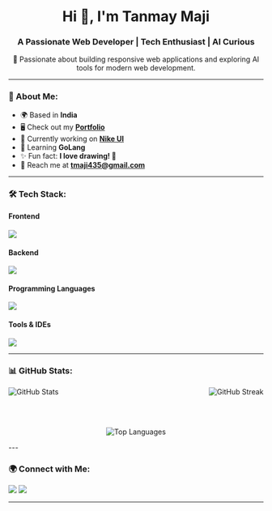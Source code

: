 <h1 align="center">Hi 👋, I'm Tanmay Maji</h1>
<h3 align="center">A Passionate Web Developer | Tech Enthusiast | AI Curious</h3>

<p align="center">
🚀 Passionate about building responsive web applications and exploring AI tools for modern web development.
</p>

---

### 🌟 About Me:
- 🌍 Based in **India**
- 🖥️ Check out my **[Portfolio](http://new-portfolio-hny6i8624-z-eus143s-projects.vercel.app/)**
- 🚀 Currently working on **[Nike UI](http://nike-ui-three.vercel.app/)**
- 🧠 Learning **GoLang**
- ✨ Fun fact: **I love drawing! 🎨**
- 📧 Reach me at **[tmaji435@gmail.com](mailto:tmaji435@gmail.com)**

---

### 🛠️ Tech Stack:
#### **Frontend**
<p align="left">
<img src="https://skillicons.dev/icons?i=html,css,js,react,tailwind,materialui,vite" />
</p>

#### **Backend**
<p align="left">
<img src="https://skillicons.dev/icons?i=nodejs,express,mongodb,mysql" />
</p>

#### **Programming Languages**
<p align="left">
<img src="https://skillicons.dev/icons?i=python,java,cpp,go" />
</p>

#### **Tools & IDEs**
<p align="left">
<img src="https://skillicons.dev/icons?i=vscode,sublime,figma" />
</p>

---

### 📊 GitHub Stats:
<p display="flex">
  <img src="https://github-readme-stats.vercel.app/api?username=z-eus143&show_icons=true&theme=radical" alt="GitHub Stats" />
  <img src="https://github-readme-streak-stats.herokuapp.com/?user=z-eus143&theme=radical" alt="GitHub Streak" align="right"/>
</p>
<br>
<br>
<p align="center">
  <img src="https://github-readme-stats.vercel.app/api/top-langs/?username=z-eus143&layout=compact&theme=radical" alt="Top Languages" />
</p>
---

### 🌍 Connect with Me:
<p align="left">
  <a href="https://github.com/z-eus143"><img src="https://skillicons.dev/icons?i=github" /></a>
    <a href="mailto:tmaji435@gmail.com"><img src="https://skillicons.dev/icons?i=gmail" /></a>
</p>

---

